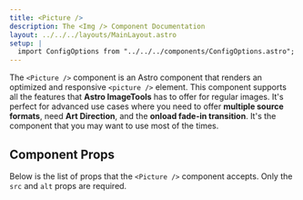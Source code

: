 ```yaml
---
title: <Picture />
description: The <Img /> Component Documentation
layout: ../../../layouts/MainLayout.astro
setup: |
  import ConfigOptions from "../../../components/ConfigOptions.astro";
---
```


The `<Picture />` component is an Astro component that renders an optimized and responsive `<picture />` element. This component supports all the features that **Astro ImageTools** has to offer for regular images. It's perfect for advanced use cases where you need to offer **multiple source formats**, need **Art Direction**, and the **onload fade-in transition**. It's the component that you may want to use most of the times.

## Component Props

Below is the list of props that the `<Picture />` component accepts. Only the `src` and `alt` props are required.

<ConfigOptions component="Picture" />
